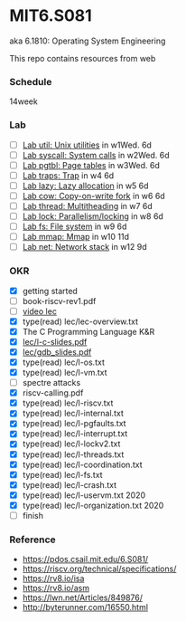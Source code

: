 # MIT6.S081
aka 6.1810: Operating System Engineering

This repo contains resources from web

### Schedule

14week

### Lab
 - [ ] [Lab util: Unix utilities](https://pdos.csail.mit.edu/6.S081/2020/labs/util.html) in w1Wed. 6d
 - [ ] [Lab syscall: System calls](https://pdos.csail.mit.edu/6.S081/2020/labs/syscall.html) in w2Wed. 6d
 - [ ] [Lab pgtbl: Page tables](https://pdos.csail.mit.edu/6.S081/2020/labs/pgtbl.html) in w3Wed. 6d
 - [ ] [Lab traps: Trap](https://pdos.csail.mit.edu/6.S081/2020/labs/traps.html) in w4 6d
 - [ ] [Lab lazy: Lazy allocation](https://pdos.csail.mit.edu/6.S081/2020/labs/lazy.html) in w5 6d
 - [ ] [Lab cow: Copy-on-write fork](https://pdos.csail.mit.edu/6.S081/2020/labs/cow.html) in w6 6d
 - [ ] [Lab thread: Multitheading](https://pdos.csail.mit.edu/6.S081/2020/labs/thread.html) in w7 6d
 - [ ] [Lab lock: Parallelism/locking](https://pdos.csail.mit.edu/6.S081/2020/labs/lock.html) in w8 6d
 - [ ] [Lab fs: File system](https://pdos.csail.mit.edu/6.S081/2020/labs/fs.html) in w9 6d
 - [ ] [Lab mmap: Mmap](https://pdos.csail.mit.edu/6.S081/2020/labs/mmap.html) in w10 11d
 - [ ] [Lab net: Network stack](https://pdos.csail.mit.edu/6.S081/2020/labs/net.html) in w12 9d

### OKR
 - [x] getting started
 - [ ] book-riscv-rev1.pdf
 - [ ] [video lec](https://www.youtube.com/watch?v=XNiaUaS6vpI&list=PLTsf9UeqkReZHXWY9yJvTwLJWYYPcKEqK)
 - [x] type(read) lec/lec-overview.txt
 - [x] The C Programming Language K&R
 - [x] [lec/l-c-slides.pdf](lec/l-c-slides.pdf)
 - [x] [lec/gdb_slides.pdf](lec/gdb_slides.pdf)
 - [x] type(read) lec/l-os.txt
 - [x] type(read) lec/l-vm.txt
 - [ ] spectre attacks
 - [x] riscv-calling.pdf
 - [x] type(read) lec/l-riscv.txt
 - [x] type(read) lec/l-internal.txt
 - [x] type(read) lec/l-pgfaults.txt
 - [x] type(read) lec/l-interrupt.txt
 - [x] type(read) lec/l-lockv2.txt
 - [x] type(read) lec/l-threads.txt
 - [x] type(read) lec/l-coordination.txt
 - [x] type(read) lec/l-fs.txt
 - [x] type(read) lec/l-crash.txt
 - [x] type(read) lec/l-uservm.txt 2020
 - [x] type(read) lec/l-organization.txt 2020
 - [ ] finish

### Reference

 - https://pdos.csail.mit.edu/6.S081/
 - https://riscv.org/technical/specifications/
 - https://rv8.io/isa
 - https://rv8.io/asm
 - https://lwn.net/Articles/849876/
 - http://byterunner.com/16550.html
